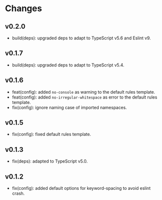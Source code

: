 # Changes

## v0.2.0

- build(deps): upgraded deps to adapt to TypeScript v5.6 and Eslint v9.

## v0.1.7

- build(deps): upgraded deps to adapt to TypeScript v5.4.

## v0.1.6

- feat(config): added `no-console` as warning to the default rules template.
- feat(config): added `no-irregular-whitespace` as error to the default rules template.
- fix(config): ignore naming case of imported namespaces.

## v0.1.5

- fix(config): fixed default rules template.

## v0.1.3

- fix(deps): adapted to TypeScript v5.0.

## v0.1.2

- fix(config): added default options for keyword-spacing to avoid eslint crash.
